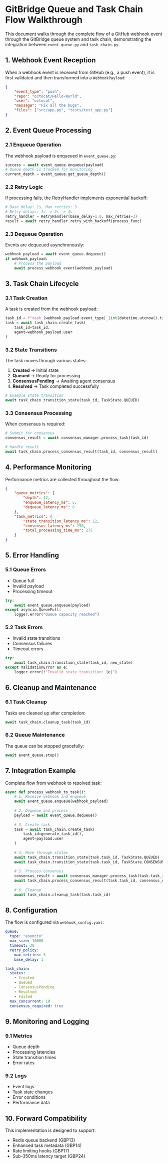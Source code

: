 # GitBridge Queue and Task Chain Flow Walkthrough

This document walks through the complete flow of a GitHub webhook event through the GitBridge queue system and task chain, demonstrating the integration between `event_queue.py` and `task_chain.py`.

## 1. Webhook Event Reception

When a webhook event is received from GitHub (e.g., a push event), it is first validated and then transformed into a `WebhookPayload`:

```json
{
    "event_type": "push",
    "repo": "octocat/Hello-World",
    "user": "octocat",
    "message": "Fix all the bugs",
    "files": ["src/app.py", "tests/test_app.py"]
}
```

## 2. Event Queue Processing

### 2.1 Enqueue Operation
The webhook payload is enqueued in `event_queue.py`:

```python
success = await event_queue.enqueue(payload)
# Queue depth is tracked for monitoring
current_depth = event_queue.get_queue_depth()
```

### 2.2 Retry Logic
If processing fails, the RetryHandler implements exponential backoff:

```python
# Base delay: 1s, Max retries: 3
# Retry delays: 1s -> 2s -> 4s
retry_handler = RetryHandler(base_delay=1.0, max_retries=3)
result = await retry_handler.retry_with_backoff(process_func)
```

### 2.3 Dequeue Operation
Events are dequeued asynchronously:

```python
webhook_payload = await event_queue.dequeue()
if webhook_payload:
    # Process the payload
    await process_webhook_event(webhook_payload)
```

## 3. Task Chain Lifecycle

### 3.1 Task Creation
A task is created from the webhook payload:

```python
task_id = f"task_{webhook_payload.event_type}_{int(datetime.utcnow().timestamp())}"
task = await task_chain.create_task(
    task_id=task_id,
    agent=webhook_payload.user
)
```

### 3.2 State Transitions
The task moves through various states:

1. **Created** → Initial state
2. **Queued** → Ready for processing
3. **ConsensusPending** → Awaiting agent consensus
4. **Resolved** → Task completed successfully
   
```python
# Example state transition
await task_chain.transition_state(task_id, TaskState.QUEUED)
```

### 3.3 Consensus Processing
When consensus is required:

```python
# Submit for consensus
consensus_result = await consensus_manager.process_task(task_id)

# Handle result
await task_chain.process_consensus_result(task_id, consensus_result)
```

## 4. Performance Monitoring

Performance metrics are collected throughout the flow:

```json
{
    "queue_metrics": {
        "depth": 42,
        "enqueue_latency_ms": 5,
        "dequeue_latency_ms": 8
    },
    "task_metrics": {
        "state_transition_latency_ms": 12,
        "consensus_latency_ms": 250,
        "total_processing_time_ms": 275
    }
}
```

## 5. Error Handling

### 5.1 Queue Errors
- Queue full
- Invalid payload
- Processing timeout

```python
try:
    await event_queue.enqueue(payload)
except asyncio.QueueFull:
    logger.error("Queue capacity reached")
```

### 5.2 Task Errors
- Invalid state transitions
- Consensus failures
- Timeout errors

```python
try:
    await task_chain.transition_state(task_id, new_state)
except ValidationError as e:
    logger.error(f"Invalid state transition: {e}")
```

## 6. Cleanup and Maintenance

### 6.1 Task Cleanup
Tasks are cleaned up after completion:

```python
await task_chain.cleanup_task(task_id)
```

### 6.2 Queue Maintenance
The queue can be stopped gracefully:

```python
await event_queue.stop()
```

## 7. Integration Example

Complete flow from webhook to resolved task:

```python
async def process_webhook_to_task():
    # 1. Receive webhook and enqueue
    await event_queue.enqueue(webhook_payload)
    
    # 2. Dequeue and process
    payload = await event_queue.dequeue()
    
    # 3. Create task
    task = await task_chain.create_task(
        task_id=generate_task_id(),
        agent=payload.user
    )
    
    # 4. Move through states
    await task_chain.transition_state(task.task_id, TaskState.QUEUED)
    await task_chain.transition_state(task.task_id, TaskState.CONSENSUS_PENDING)
    
    # 5. Process consensus
    consensus_result = await consensus_manager.process_task(task.task_id)
    await task_chain.process_consensus_result(task.task_id, consensus_result)
    
    # 6. Cleanup
    await task_chain.cleanup_task(task.task_id)
```

## 8. Configuration

The flow is configured via `webhook_config.yaml`:

```yaml
queue:
  type: "asyncio"
  max_size: 10000
  timeout: 30
  retry_policy:
    max_retries: 3
    base_delay: 1

task_chain:
  states:
    - Created
    - Queued
    - ConsensusPending
    - Resolved
    - Failed
  max_concurrent: 10
  consensus_required: true
```

## 9. Monitoring and Logging

### 9.1 Metrics
- Queue depth
- Processing latencies
- State transition times
- Error rates

### 9.2 Logs
- Event logs
- Task state changes
- Error conditions
- Performance data

## 10. Forward Compatibility

This implementation is designed to support:
- Redis queue backend (GBP13)
- Enhanced task metadata (GBP14)
- Rate limiting hooks (GBP17)
- Sub-350ms latency target (GBP24) 